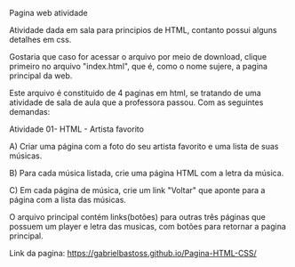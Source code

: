 Pagina web atividade

Atividade dada em sala para principios de HTML, contanto possui alguns detalhes em css. 

Gostaria que caso for acessar o arquivo por meio de download, clique primeiro no arquivo "index.html", que é, como o nome sujere, a pagina principal da web.

Este arquivo é constituido de 4 paginas em html, se tratando de uma atividade de sala de aula que a professora passou. Com as seguintes demandas:

Atividade 01- HTML - Artista favorito

A) Criar uma página com a foto do seu artista favorito e uma lista de suas músicas.

B) Para cada música listada, crie uma página HTML com a letra da música.

C) Em cada página de música, crie um link "Voltar" que aponte para a página com a lista das músicas.


O arquivo principal contém links(botões) para outras três páginas que possuem um player e letra das musicas, com botões para retornar a pagina principal.

Link da pagina: https://gabrielbastoss.github.io/Pagina-HTML-CSS/

